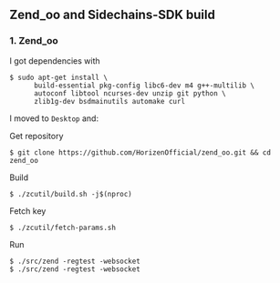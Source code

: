 ## Zend_oo and Sidechains-SDK build

### 1. Zend_oo
I got dependencies with
```
$ sudo apt-get install \
      build-essential pkg-config libc6-dev m4 g++-multilib \
      autoconf libtool ncurses-dev unzip git python \
      zlib1g-dev bsdmainutils automake curl
```
I moved to `Desktop` and:

Get repository
```
$ git clone https://github.com/HorizenOfficial/zend_oo.git && cd zend_oo
```
Build
```
$ ./zcutil/build.sh -j$(nproc)
```
Fetch key
```
$ ./zcutil/fetch-params.sh
```
Run
```
$ ./src/zend -regtest -websocket
$ ./src/zend -regtest -websocket
```

